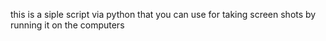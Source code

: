 this is a siple script via python that you can use for taking screen shots by running it on the computers
